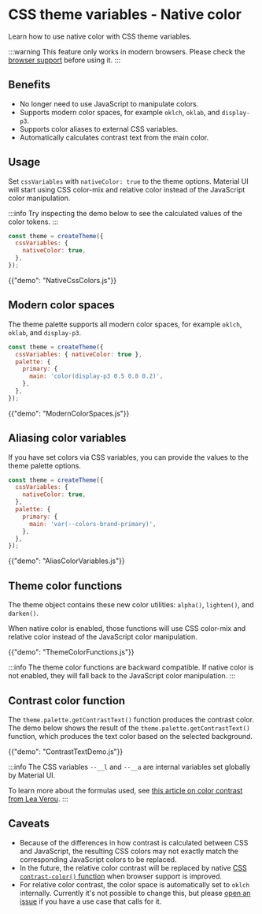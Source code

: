 # CSS theme variables - Native color

<p class="description">Learn how to use native color with CSS theme variables.</p>

:::warning
This feature only works in modern browsers. Please check the [browser support](https://caniuse.com/css-relative-colors) before using it.
:::

## Benefits

- No longer need to use JavaScript to manipulate colors.
- Supports modern color spaces, for example `oklch`, `oklab`, and `display-p3`.
- Supports color aliases to external CSS variables.
- Automatically calculates contrast text from the main color.

## Usage

Set `cssVariables` with `nativeColor: true` to the theme options.
Material UI will start using CSS color-mix and relative color instead of the JavaScript color manipulation.

:::info
Try inspecting the demo below to see the calculated values of the color tokens.
:::

```js
const theme = createTheme({
  cssVariables: {
    nativeColor: true,
  },
});
```

{{"demo": "NativeCssColors.js"}}

## Modern color spaces

The theme palette supports all modern color spaces, for example `oklch`, `oklab`, and `display-p3`.

```js
const theme = createTheme({
  cssVariables: { nativeColor: true },
  palette: {
    primary: {
      main: 'color(display-p3 0.5 0.8 0.2)',
    },
  },
});
```

{{"demo": "ModernColorSpaces.js"}}

## Aliasing color variables

If you have set colors via CSS variables, you can provide the values to the theme palette options.

```js
const theme = createTheme({
  cssVariables: {
    nativeColor: true,
  },
  palette: {
    primary: {
      main: 'var(--colors-brand-primary)',
    },
  },
});
```

{{"demo": "AliasColorVariables.js"}}

## Theme color functions

The theme object contains these new color utilities: `alpha()`, `lighten()`, and `darken()`.

When native color is enabled, those functions will use CSS color-mix and relative color instead of the JavaScript color manipulation.

{{"demo": "ThemeColorFunctions.js"}}

:::info
The theme color functions are backward compatible.
If native color is not enabled, they will fall back to the JavaScript color manipulation.
:::

## Contrast color function

The `theme.palette.getContrastText()` function produces the contrast color.
The demo below shows the result of the `theme.palette.getContrastText()` function, which produces the text color based on the selected background.

{{"demo": "ContrastTextDemo.js"}}

:::info
The CSS variables `--__l` and `--__a` are internal variables set globally by Material UI.

To learn more about the formulas used, see [this article on color contrast from Lea Verou](https://lea.verou.me/blog/2024/contrast-color).
:::

## Caveats

- Because of the differences in how contrast is calculated between CSS and JavaScript, the resulting CSS colors may not exactly match the corresponding JavaScript colors to be replaced.
- In the future, the relative color contrast will be replaced by native [CSS `contrast-color()` function](https://developer.mozilla.org/en-US/docs/Web/CSS/color_value/contrast-color) when browser support is improved.
- For relative color contrast, the color space is automatically set to `oklch` internally. Currently it's not possible to change this, but please [open an issue](https://github.com/mui/material-ui/issues/new/) if you have a use case that calls for it.
